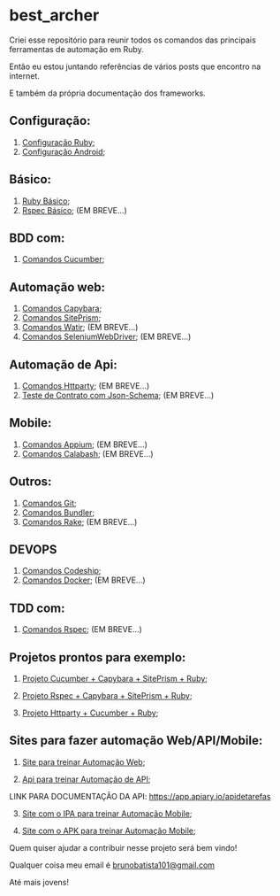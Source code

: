 # best_archer
Criei esse repositório para reunir todos os comandos das principais ferramentas de automação em Ruby.

Então eu estou juntando referências de vários posts que encontro na internet.

E também da própria documentação dos frameworks.

## Configuração:

1. [Configuração Ruby](https://github.com/brunobatista25/best_archer/blob/master/tests/ConfiguracaoRuby/configuracao_ruby.md);
3. [Configuração Android](https://github.com/brunobatista25/best_archer/blob/master/tests/ConfiguracaoAndroid/configuracao_android.md);

## Básico:

1. [Ruby Básico](https://github.com/brunobatista25/best_archer/blob/master/tests/Ruby/comandos_ruby.md);
2. [Rspec Básico](https://github.com/brunobatista25/best_archer/blob/master/tests/Rspec/comandos_rspec.md); (EM BREVE...)

## BDD com:

1. [Comandos Cucumber](https://github.com/brunobatista25/best_archer/blob/master/tests/Cucumber/comandos_cucumber.md);

## Automação web:

1. [Comandos Capybara](https://github.com/brunobatista25/best_archer/blob/master/tests/Capybara/comandos_capybara.md);
2. [Comandos SitePrism](https://github.com/brunobatista25/best_archer/blob/master/tests/SitePrism/comandos_siteprism.md);
3. [Comandos Watir](https://github.com/brunobatista25/best_archer/blob/master/tests/Watir/comandos_watir.md); (EM BREVE...)
4. [Comandos SeleniumWebDriver](https://github.com/brunobatista25/best_archer/blob/master/tests/SeleniumWebdriver/comandos_selenium_webdriver.md); (EM BREVE...)

## Automação de Api:

1. [Comandos Httparty](https://github.com/brunobatista25/best_archer/blob/master/tests/Httparty/comandos_httparty.md); (EM BREVE...)
2. [Teste de Contrato com Json-Schema](https://github.com/brunobatista25/best_archer/blob/master/tests/JsonSchema/comandos_json_schema.md); (EM BREVE...)

## Mobile:

1. [Comandos Appium](https://github.com/brunobatista25/best_archer/blob/master/tests/Appium/comandos_appium.md); (EM BREVE...)
2. [Comandos Calabash](https://github.com/brunobatista25/best_archer/blob/master/tests/Calabash/comandos_calabash.md); (EM BREVE...)

## Outros:

1. [Comandos Git](https://github.com/brunobatista25/best_archer/blob/master/tests/%20Git/comandos_git.md);
2. [Comandos Bundler](https://github.com/brunobatista25/best_archer/blob/master/tests/Bundler/01-introducao_bundler.md);
3. [Comandos Rake](https://github.com/brunobatista25/best_archer/blob/master/tests/Rake/comandos_rake.md); (EM BREVE...)

## DEVOPS

1. [Comandos Codeship](https://github.com/brunobatista25/best_archer/blob/master/tests/Codeship/comandos_codeship.md);
2. [Comandos Docker](https://github.com/brunobatista25/best_archer/blob/master/tests/Docker/comandos_docker.md); (EM BREVE...)

## TDD com:
1. [Comandos Rspec](https://github.com/brunobatista25/best_archer/blob/master/tests/Rspec/comandos_rspec.md); (EM BREVE...)

## Projetos prontos para exemplo:

1. [Projeto Cucumber + Capybara + SitePrism + Ruby](https://github.com/brunobatista25/capybara_cucumber);

2. [Projeto Rspec + Capybara + SitePrism + Ruby](https://github.com/brunobatista25/capybara_rspec);

3. [Projeto Httparty + Cucumber + Ruby](https://github.com/brunobatista25/test_api_httparty_cucumber);

## Sites para fazer automação Web/API/Mobile:

1. [Site para treinar Automação Web](https://automacaocombatista.herokuapp.com/);

2. [Api para treinar Automação de API](https://automacaocombatista.herokuapp.com/);

LINK PARA DOCUMENTAÇÃO DA API: https://app.apiary.io/apidetarefas

3. [Site com o IPA para treinar Automação Mobile](https://iosninja.io/ipa-library);

4. [Site com o APK para treinar Automação Mobile](https://apkpure.com/br/app);

Quem quiser ajudar a contribuir nesse projeto será bem vindo!

Qualquer coisa meu email é brunobatista101@gmail.com

Até mais jovens!
